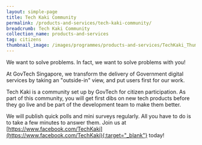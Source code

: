 ```yaml
---
layout: simple-page
title: Tech Kaki Community
permalink: /products-and-services/tech-kaki-community/
breadcrumb: Tech Kaki Community
collection_name: products-and-services
tag: citizens
thumbnail_image: /images/programmes/products-and-services/TechKaki_Thumbnail1.png
---
```


We want to solve problems. In fact, we want to solve problems with you!

At GovTech Singapore, we transform the delivery of Government digital services by taking an "outside-in" view, and put users first for our work.

Tech Kaki is a community set up by GovTech for citizen participation. As part of this community, you will get first dibs on new tech products before they go live and be part of the development team to make them better.

We will publish quick polls and mini surveys regularly. All you have to do is to take a few minutes to answer them. Join us at [https://www.facebook.com/TechKaki](https://www.facebook.com/TechKaki){:target="_blank"} today!
